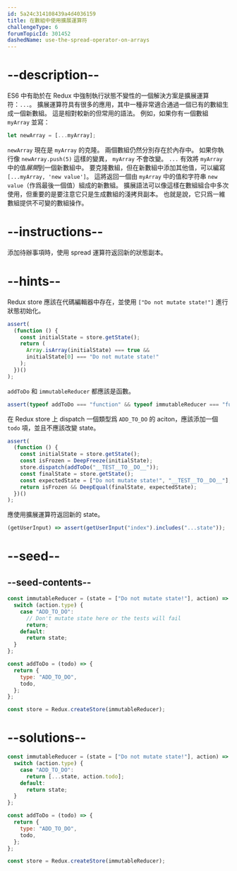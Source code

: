 ```yaml
---
id: 5a24c314108439a4d4036159
title: 在數組中使用擴展運算符
challengeType: 6
forumTopicId: 301452
dashedName: use-the-spread-operator-on-arrays
---
```


# --description--

ES6 中有助於在 Redux 中強制執行狀態不變性的一個解決方案是擴展運算符：`...`。 擴展運算符具有很多的應用，其中一種非常適合通過一個已有的數組生成一個新數組。 這是相對較新的但常用的語法。 例如，如果你有一個數組 `myArray` 並寫：

```js
let newArray = [...myArray];
```

`newArray` 現在是 `myArray` 的克隆。 兩個數組仍然分別存在於內存中。 如果你執行像 `newArray.push(5)` 這樣的變異， `myArray` 不會改變。 `...` 有效將 `myArray` 中的值*展開*到一個新數組中。 要克隆數組，但在新數組中添加其他值，可以編寫 `[...myArray, 'new value']`。 這將返回一個由 `myArray` 中的值和字符串 `new value`（作爲最後一個值）組成的新數組。 擴展語法可以像這樣在數組組合中多次使用，但重要的是要注意它只是生成數組的淺拷貝副本。 也就是說，它只爲一維數組提供不可變的數組操作。

# --instructions--

添加待辦事項時，使用 spread 運算符返回新的狀態副本。

# --hints--

Redux store 應該在代碼編輯器中存在，並使用 `["Do not mutate state!"]` 進行狀態初始化。

```js
assert(
  (function () {
    const initialState = store.getState();
    return (
      Array.isArray(initialState) === true &&
      initialState[0] === "Do not mutate state!"
    );
  })()
);
```

`addToDo` 和 `immutableReducer` 都應該是函數。

```js
assert(typeof addToDo === "function" && typeof immutableReducer === "function");
```

在 Redux store 上 dispatch 一個類型爲 `ADD_TO_DO` 的 aciton，應該添加一個 `todo` 項，並且不應該改變 state。

```js
assert(
  (function () {
    const initialState = store.getState();
    const isFrozen = DeepFreeze(initialState);
    store.dispatch(addToDo("__TEST__TO__DO__"));
    const finalState = store.getState();
    const expectedState = ["Do not mutate state!", "__TEST__TO__DO__"];
    return isFrozen && DeepEqual(finalState, expectedState);
  })()
);
```

應使用擴展運算符返回新的 state。

```js
(getUserInput) => assert(getUserInput("index").includes("...state"));
```

# --seed--

## --seed-contents--

```js
const immutableReducer = (state = ["Do not mutate state!"], action) => {
  switch (action.type) {
    case "ADD_TO_DO":
      // Don't mutate state here or the tests will fail
      return;
    default:
      return state;
  }
};

const addToDo = (todo) => {
  return {
    type: "ADD_TO_DO",
    todo,
  };
};

const store = Redux.createStore(immutableReducer);
```

# --solutions--

```js
const immutableReducer = (state = ["Do not mutate state!"], action) => {
  switch (action.type) {
    case "ADD_TO_DO":
      return [...state, action.todo];
    default:
      return state;
  }
};

const addToDo = (todo) => {
  return {
    type: "ADD_TO_DO",
    todo,
  };
};

const store = Redux.createStore(immutableReducer);
```
